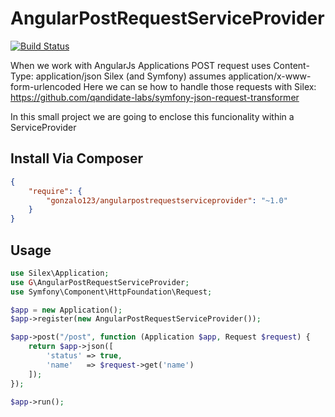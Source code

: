 # AngularPostRequestServiceProvider

[![Build Status](https://travis-ci.org/gonzalo123/AngularPostRequestServiceProvider.svg?branch=master)](https://travis-ci.org/gonzalo123/AngularPostRequestServiceProvider)

When we work with AngularJs Applications POST request uses Content-Type: application/json
Silex (and Symfony) assumes application/x-www-form-urlencoded
Here we can se how to handle those requests with Silex:
https://github.com/qandidate-labs/symfony-json-request-transformer

In this small project we are going to enclose this funcionality within a ServiceProvider

## Install Via Composer

```json
{
    "require": {
        "gonzalo123/angularpostrequestserviceprovider": "~1.0"
    }
}
```

## Usage

```php
use Silex\Application;
use G\AngularPostRequestServiceProvider;
use Symfony\Component\HttpFoundation\Request;

$app = new Application();
$app->register(new AngularPostRequestServiceProvider());

$app->post("/post", function (Application $app, Request $request) {
    return $app->json([
        'status' => true,
        'name'   => $request->get('name')
    ]);
});

$app->run();
```
